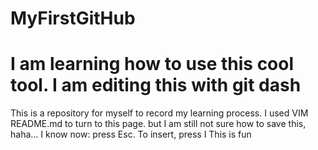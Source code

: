 # MyFirstGitHub
I am learning how to use this cool tool.
I am editing this with git dash
=================================
This is a repository for myself to record my learning process. 
I used VIM README.md to turn to this page.
but I am still not sure how to save this, haha...
I know now: press Esc.
To insert, press I
This is fun

